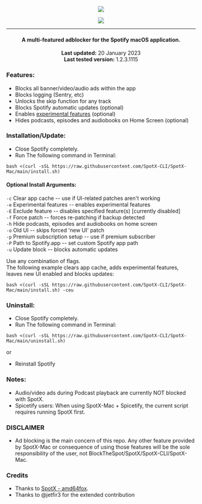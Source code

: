   <p align="center">
  <a href="https://github.com/SpotX-CLI/SpotX-Mac"><img src="https://raw.githubusercontent.com/SpotX-CLI/SpotX-commons/main/.github/Pic/Logo/logo-mac.png" />
</p>

<p align="center">        
      <a href="https://discord.gg/p43cusgUPm"><img src="https://discord.com/api/guilds/807273906872123412/widget.png"></a>
      </p>

 ***     

<center>
    <h4 align="center">A multi-featured adblocker for the Spotify macOS application.</h4>
    <p align="center">
        <strong>Last updated:</strong> 20 January 2023<br>
        <strong>Last tested version:</strong> 1.2.3.1115
    </p> 
</center>

### Features:

- Blocks all banner/video/audio ads within the app
- Blocks logging (Sentry, etc)
- Unlocks the skip function for any track
- Blocks Spotify automatic updates (optional)
- Enables [experimental features](https://github.com/SpotX-CLI/SpotX-Win/discussions/50) (optional)
- Hides podcasts, episodes and audiobooks on Home Screen (optional)

### Installation/Update:

- Close Spotify completely.
- Run The following command in Terminal:

```
bash <(curl -sSL https://raw.githubusercontent.com/SpotX-CLI/SpotX-Mac/main/install.sh)
```

#### Optional Install Arguments:
`-c`  Clear app cache -- use if UI-related patches aren't working  
`-e`  Experimental features -- enables experimental features  
`-E`  Exclude feature -- disables specified feature(s) [currently disabled]  
`-f`  Force patch -- forces re-patching if backup detected  
`-h`  Hide podcasts, episodes and audiobooks on home screen  
`-o`  Old UI -- skips forced 'new UI' patch  
`-p`  Premium subscription setup -- use if premium subscriber  
`-P`  Path to Spotify.app -- set custom Spotify app path  
`-u`  Update block -- blocks automatic updates  

Use any combination of flags.  
The following example clears app cache, adds experimental features, leaves new UI enabled and blocks updates:
    
```
bash <(curl -sSL https://raw.githubusercontent.com/SpotX-CLI/SpotX-Mac/main/install.sh) -ceu
```


### Uninstall:

- Close Spotify completely.
- Run The following command in Terminal:

```
bash <(curl -sSL https://raw.githubusercontent.com/SpotX-CLI/SpotX-Mac/main/uninstall.sh)
```

or

- Reinstall Spotify

### Notes:

- Audio/video ads during Podcast playback are currently NOT blocked with SpotX.
- Spicetify users: When using SpotX-Mac + Spicetify, the current script requires running SpotX first.

### DISCLAIMER

- Ad blocking is the main concern of this repo. Any other feature provided by SpotX-Mac or consequence of using those features will be the sole responsibility of the user, not BlockTheSpot/SpotX/SpotX-CLI/SpotX-Mac.

### Credits

- Thanks to [SpotX - amd64fox](https://github.com/amd64fox/spotx).
- Thanks to @jetfir3 for the extended contribution
